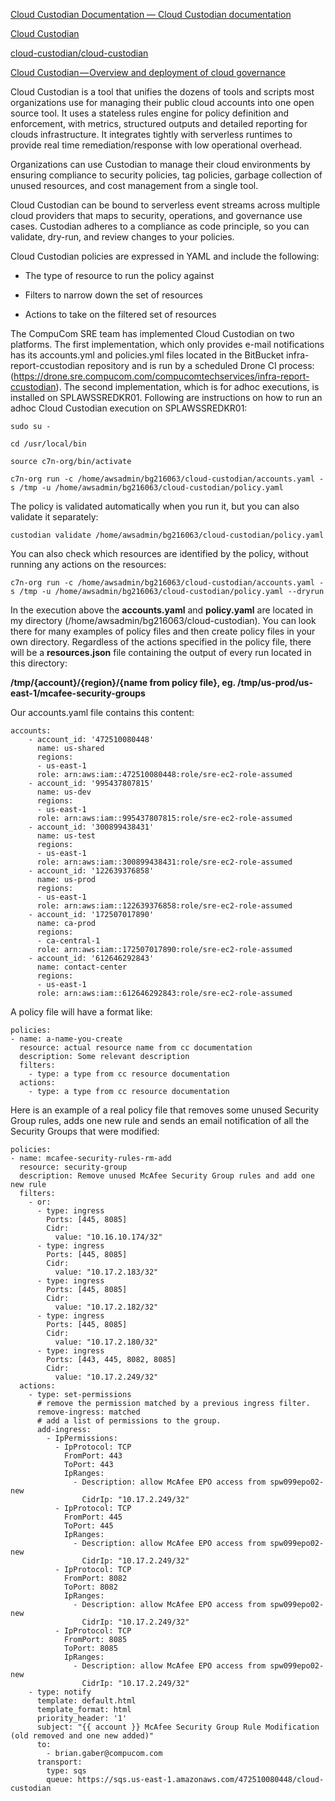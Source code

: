 [Cloud Custodian Documentation — Cloud Custodian  documentation](https://cloudcustodian.io/docs/index.html)

[Cloud Custodian](https://cloudcustodian.io/)

[cloud-custodian/cloud-custodian](https://gitter.im/cloud-custodian/cloud-custodian)

[Cloud Custodian — Overview and deployment of cloud governance](https://medium.com/manomano-tech/cloud-custodian-overview-and-deployment-of-cloud-governance-d8e468fb4ab4)

Cloud Custodian is a tool that unifies the dozens of tools and scripts most organizations use for managing their public cloud accounts into one open source tool. It uses a stateless rules engine for policy definition and enforcement, with metrics, structured outputs and detailed reporting for clouds infrastructure. It integrates tightly with serverless runtimes to provide real time remediation/response with low operational overhead.

Organizations can use Custodian to manage their cloud environments by ensuring compliance to security policies, tag policies, garbage collection of unused resources, and cost management from a single tool.

Cloud Custodian can be bound to serverless event streams across multiple cloud providers that maps to security, operations, and governance use cases. Custodian adheres to a compliance as code principle, so you can validate, dry-run, and review changes to your policies.

Cloud Custodian policies are expressed in YAML and include the following:

- The type of resource to run the policy against

- Filters to narrow down the set of resources

- Actions to take on the filtered set of resources

The CompuCom SRE team has implemented Cloud Custodian on two platforms.  The first implementation, which only provides e-mail notifications has its accounts.yml and policies.yml files located in the BitBucket infra-report-ccustodian repository and is run by a scheduled Drone CI process: (https://drone.sre.compucom.com/compucomtechservices/infra-report-ccustodian).  The second implementation, which is for adhoc executions, is installed on SPLAWSSREDKR01.  Following are instructions on how to run an adhoc Cloud Custodian execution on SPLAWSSREDKR01:

`sudo su -`

`cd /usr/local/bin`

`source c7n-org/bin/activate`

`c7n-org run -c /home/awsadmin/bg216063/cloud-custodian/accounts.yaml -s /tmp -u /home/awsadmin/bg216063/cloud-custodian/policy.yaml`

The policy is validated automatically when you run it, but you can also validate it separately:

`custodian validate /home/awsadmin/bg216063/cloud-custodian/policy.yaml`

You can also check which resources are identified by the policy, without running any actions on the resources:

`c7n-org run -c /home/awsadmin/bg216063/cloud-custodian/accounts.yaml -s /tmp -u /home/awsadmin/bg216063/cloud-custodian/policy.yaml --dryrun`

In the execution above the **accounts.yaml** and **policy.yaml** are located in my directory (/home/awsadmin/bg216063/cloud-custodian).  You can look there for many examples of policy files and then create policy files in your own directory.  Regardless of the actions specified in the policy file, there will be a **resources.json** file containing the output of every run located in this directory:

**/tmp/{account}/{region}/{name from policy file}, eg. /tmp/us-prod/us-east-1/mcafee-security-groups**

Our accounts.yaml file contains this content:

```
accounts:
    - account_id: '472510080448'
      name: us-shared
      regions:
      - us-east-1
      role: arn:aws:iam::472510080448:role/sre-ec2-role-assumed
    - account_id: '995437807815'
      name: us-dev
      regions:
      - us-east-1
      role: arn:aws:iam::995437807815:role/sre-ec2-role-assumed
    - account_id: '300899438431'
      name: us-test
      regions:
      - us-east-1
      role: arn:aws:iam::300899438431:role/sre-ec2-role-assumed
    - account_id: '122639376858'
      name: us-prod
      regions:
      - us-east-1
      role: arn:aws:iam::122639376858:role/sre-ec2-role-assumed
    - account_id: '172507017890'
      name: ca-prod
      regions:
      - ca-central-1
      role: arn:aws:iam::172507017890:role/sre-ec2-role-assumed
    - account_id: '612646292843'
      name: contact-center
      regions:
      - us-east-1
      role: arn:aws:iam::612646292843:role/sre-ec2-role-assumed
```

A policy file will have a format like:

```
policies:
- name: a-name-you-create
  resource: actual resource name from cc documentation
  description: Some relevant description
  filters:
    - type: a type from cc resource documentation
  actions:
    - type: a type from cc resource documentation
```

Here is an example of a real policy file that removes some unused Security Group rules, adds one new rule and sends an email notification of all the Security Groups that were modified:

```
policies:
- name: mcafee-security-rules-rm-add
  resource: security-group
  description: Remove unused McAfee Security Group rules and add one new rule
  filters:
    - or:
      - type: ingress
        Ports: [445, 8085]
        Cidr:
          value: "10.16.10.174/32"
      - type: ingress
        Ports: [445, 8085]
        Cidr:
          value: "10.17.2.183/32"
      - type: ingress
        Ports: [445, 8085]
        Cidr:
          value: "10.17.2.182/32"
      - type: ingress
        Ports: [445, 8085]
        Cidr:
          value: "10.17.2.180/32"
      - type: ingress
        Ports: [443, 445, 8082, 8085]
        Cidr:
          value: "10.17.2.249/32"
  actions:
    - type: set-permissions
      # remove the permission matched by a previous ingress filter.
      remove-ingress: matched
      # add a list of permissions to the group.
      add-ingress:
        - IpPermissions:
          - IpProtocol: TCP
            FromPort: 443
            ToPort: 443
            IpRanges:
              - Description: allow McAfee EPO access from spw099epo02-new
                CidrIp: "10.17.2.249/32"
          - IpProtocol: TCP
            FromPort: 445
            ToPort: 445
            IpRanges:
              - Description: allow McAfee EPO access from spw099epo02-new
                CidrIp: "10.17.2.249/32"
          - IpProtocol: TCP
            FromPort: 8082
            ToPort: 8082
            IpRanges:
              - Description: allow McAfee EPO access from spw099epo02-new
                CidrIp: "10.17.2.249/32"
          - IpProtocol: TCP
            FromPort: 8085
            ToPort: 8085
            IpRanges:
              - Description: allow McAfee EPO access from spw099epo02-new
                CidrIp: "10.17.2.249/32"
    - type: notify
      template: default.html
      template_format: html
      priority_header: '1'
      subject: "{{ account }} McAfee Security Group Rule Modification (old removed and one new added)"
      to:
        - brian.gaber@compucom.com
      transport:
        type: sqs
        queue: https://sqs.us-east-1.amazonaws.com/472510080448/cloud-custodian
```